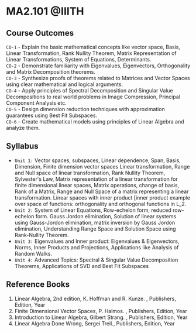 # MA2.101 @IIITH
## **Course Outcomes**

`CO-1` - Explain the basic mathematical concepts like vector space, Basis, Linear 
Transformation, Rank Nullity Theorem, Matrix Representation of Linear Transformations, 
System of Equations, Determinants.     \
`CO-2` - Demonstrate familiarity with Eigenvalues, Eigenvectors, Orthogonality and Matrix 
Decomposition theorems.     \
`CO-3` - Synthesize proofs of theorems related to Matrices and Vector Spaces using clear 
mathematical and logical arguments.       \
`CO-4` - Apply principles of Spectral Decomposition and Singular Value Decompositions to real 
world problems in Image Compression, Principal Component Analysis etc. \
`CO-5` - Design dimension reduction techniques with approximation guarantees using Best Fit 
Subspaces.  \
`CO-6` -  Create mathematical models using principles of Linear Algebra and analyze them.  
## **Syllabus**
- `Unit 1:` Vector spaces, subspaces, Linear dependence, Span, Basis, Dimension, Finite 
dimension vector spaces Linear transformation, Range and Null space of linear transformation, 
Rank Nullity Theorem, Sylvester's Law, Matrix representation of a linear transformation for 
finite dimensional linear spaces, Matrix operations, change of basis, Rank of a Matrix, Range 
and Null Space of a matrix representing a linear transformation. Linear spaces with inner 
product [inner product example over space of functions: orthogonality and orthogonal 
functions in L_2.  
- `Unit 2:` System of Linear Equations, Row-echelon form, reduced row-echelon form. Gauss
Jordon elimination, Solution of linear systems using Gauss-Jordon elimination, matrix 
inversion by Gauss Jordon elimination, Understanding Range Space and Solution Space using 
Rank-Nullity Theorem.
- `Unit 3:` Eigenvalues and Inner product: Eigenvalues & Eigenvectors, Norms, Inner Products 
and Projections, Applications like Analysis of Random Walks. 
- `Unit 4:` Advanced Topics: Spectral & Singular Value Decomposition Theorems, Applications 
of SVD and Best Fit Subspaces 

## **Reference Books**
1. Linear Algebra, 2nd edition, K. Hoffman and R. Kunze. , Publishers, Edition, 
Year
2. Finite Dimensional Vector Spaces, P. Halmos. ,  Publishers, Edition, Year
3. Introduction to Linear Algebra, Gilbert Strang. , Publishers, Edition, Year
4. Linear Algebra Done Wrong, Sergei Treil., Publishers, Edition, Year
